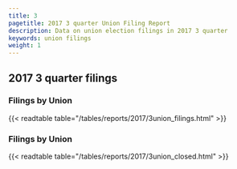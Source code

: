 ```yaml
---
title: 3
pagetitle: 2017 3 quarter Union Filing Report
description: Data on union election filings in 2017 3 quarter 
keywords: union filings
weight: 1
---
```


## 2017 3 quarter filings

### Filings by Union
{{< readtable table="/tables/reports/2017/3union_filings.html" >}}

### Filings by Union
{{< readtable table="/tables/reports/2017/3union_closed.html" >}}
